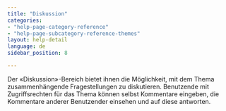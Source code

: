 ```yaml
---
title: "Diskussion"
categories:
- "help-page-category-reference"
- "help-page-subcategory-reference-themes"
layout: help-detail
language: de
sidebar_position: 8

---
```


Der &laquo;Diskussion&raquo;-Bereich bietet ihnen die Möglichkeit, mit dem Thema zusammenhängende Fragestellungen zu diskutieren. Benutzende mit Zugriffsrechten für das Thema können selbst Kommentare eingeben, die Kommentare anderer Benutzender einsehen und auf diese antworten.